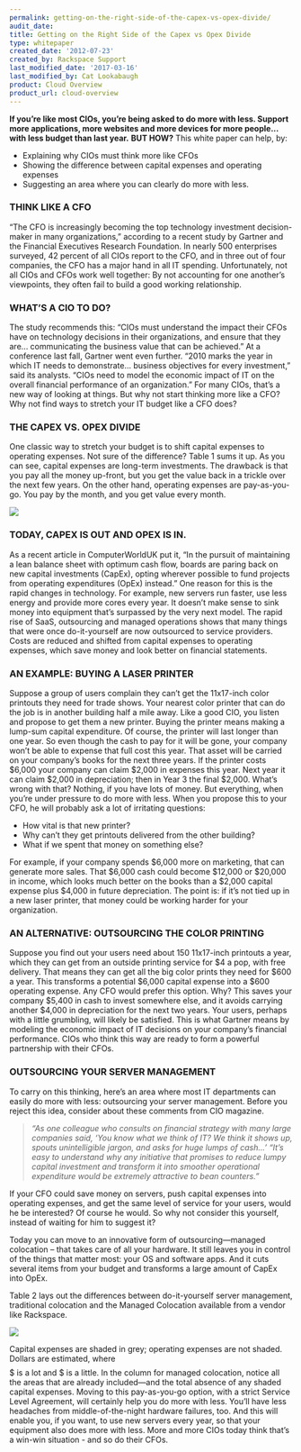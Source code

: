 ```yaml
---
permalink: getting-on-the-right-side-of-the-capex-vs-opex-divide/
audit_date:
title: Getting on the Right Side of the Capex vs Opex Divide
type: whitepaper
created_date: '2012-07-23'
created_by: Rackspace Support
last_modified_date: '2017-03-16'
last_modified_by: Cat Lookabaugh
product: Cloud Overview
product_url: cloud-overview
---
```


**If you’re like most CIOs, you’re being asked to do more with less.
Support more applications, more websites and more devices for more
people... with less budget than last year.** **BUT HOW?** This white
paper can help, by:

-   Explaining why CIOs must think more like CFOs
-   Showing the difference between capital expenses and operating expenses
-   Suggesting an area where you can clearly do more with less.

### THINK LIKE A CFO

“The CFO is increasingly becoming the top technology investment
decision-maker in many organizations,” according to a recent study by
Gartner and the Financial Executives Research Foundation. In nearly 500
enterprises surveyed, 42 percent of all CIOs report to the CFO, and in
three out of four companies, the CFO has a major hand in all IT
spending. Unfortunately, not all CIOs and CFOs work well together: By
not accounting for one another’s viewpoints, they often fail to build a
good working relationship.

### WHAT’S A CIO TO DO?

The study recommends this: “CIOs must understand the impact their CFOs
have on technology decisions in their organizations, and ensure that
they are... communicating the business value that can be achieved.” At a
conference last fall, Gartner went even further. “2010 marks the year in
which IT needs to demonstrate... business objectives for every
investment,” said its analysts. “CIOs need to model the economic impact
of IT on the overall financial performance of an organization.” For many
CIOs, that’s a new way of looking at things. But why not start thinking
more like a CFO? Why not find ways to stretch your IT budget like a CFO
does?

### THE CAPEX VS. OPEX DIVIDE

One classic way to stretch your budget is to shift capital expenses to
operating expenses. Not sure of the difference? Table 1 sums it up. As
you can see, capital expenses are long-term investments. The drawback is
that you pay all the money up-front, but you get the value back in a
trickle over the next few years. On the other hand, operating expenses
are pay-as-you-go. You pay by the month, and you get value every month.

<img src="{% asset_path cloud-overview/getting-on-the-right-side-of-the-capex-vs-opex-divide/table1_capex.png %}" />

### TODAY, CAPEX IS OUT AND OPEX IS IN.

As a recent article in ComputerWorldUK put it, “In the pursuit of
maintaining a lean balance sheet with optimum cash flow, boards are
paring back on new capital investments (CapEx), opting wherever possible
to fund projects from operating expenditures (OpEx) instead.” One reason
for this is the rapid changes in technology. For example, new servers
run faster, use less energy and provide more cores every year. It
doesn’t make sense to sink money into equipment that’s surpassed by the
very next model. The rapid rise of SaaS, outsourcing and managed
operations shows that many things that were once do-it-yourself are now
outsourced to service providers. Costs are reduced and shifted from
capital expenses to operating expenses, which save money and look better
on financial statements.

### AN EXAMPLE: BUYING A LASER PRINTER

Suppose a group of users complain they can’t get the 11x17-inch color
printouts they need for trade shows. Your nearest color printer that can
do the job is in another building half a mile away. Like a good CIO, you
listen and propose to get them a new printer. Buying the printer means
making a lump-sum capital expenditure. Of course, the printer will last
longer than one year. So even though the cash to pay for it will be
gone, your company won’t be able to expense that full cost this year.
That asset will be carried on your company’s books for the next three
years. If the printer costs $6,000 your company can claim $2,000 in
expenses this year. Next year it can claim $2,000 in depreciation; then
in Year 3 the final $2,000. What’s wrong with that? Nothing, if you
have lots of money. But everything, when you’re under pressure to do
more with less. When you propose this to your CFO, he will probably ask
a lot of irritating questions:

-   How vital is that new printer?
-   Why can’t they get printouts delivered from the other building?
-   What if we spent that money on something else?

For example, if your company spends $6,000 more on marketing, that can
generate more sales. That $6,000 cash could become $12,000 or $20,000
in income, which looks much better on the books than a $2,000 capital
expense plus $4,000 in future depreciation. The point is: if it’s not
tied up in a new laser printer, that money could be working harder for
your organization.

### AN ALTERNATIVE: OUTSOURCING THE COLOR PRINTING

Suppose you find out your users need about 150 11x17-inch printouts a
year, which they can get from an outside printing service for $4 a pop,
with free delivery. That means they can get all the big color prints
they need for $600 a year. This transforms a potential $6,000 capital
expense into a $600 operating expense. Any CFO would prefer this
option. Why? This saves your company $5,400 in cash to invest somewhere
else, and it avoids carrying another $4,000 in depreciation for the
next two years. Your users, perhaps with a little grumbling, will likely
be satisfied. This is what Gartner means by modeling the economic impact
of IT decisions on your company’s financial performance. CIOs who think
this way are ready to form a powerful partnership with their CFOs.

### OUTSOURCING YOUR SERVER MANAGEMENT

To carry on this thinking, here’s an area where most IT departments can
easily do more with less: outsourcing your server management. Before you
reject this idea, consider about these comments from CIO magazine.

> *“As one colleague who consults on financial strategy with many large
> companies said, ‘You know what we think of IT? We think it shows up,
> spouts unintelligible jargon, and asks for huge lumps of cash...’
> “It’s easy to understand why any initiative that promises to reduce
> lumpy capital investment and transform it into smoother operational
> expenditure would be extremely attractive to bean counters.”*

If your CFO could save money on servers, push capital expenses into
operating expenses, and get the same level of service for your users,
would he be interested? Of course he would. So why not consider this
yourself, instead of waiting for him to suggest it?

Today you can move to an innovative form of outsourcing—managed
colocation – that takes care of all your hardware. It still leaves you
in control of the things that matter most: your OS and software apps.
And it cuts several items from your budget and transforms a large amount
of CapEx into OpEx.

Table 2 lays out the differences between do-it-yourself server
management, traditional colocation and the Managed Colocation available
from a vendor like Rackspace.

<img src="{% asset_path cloud-overview/getting-on-the-right-side-of-the-capex-vs-opex-divide/table2_capex.png %}" />

Capital expenses are shaded in grey; operating expenses are not shaded.
Dollars are estimated, where $$$$$ is a lot and $ is a little. In
the column for managed colocation, notice all the areas that are already
included—and the total absence of any shaded capital expenses. Moving to
this pay-as-you-go option, with a strict Service Level Agreement, will
certainly help you do more with less. You’ll have less headaches from
middle-of-the-night hardware failures, too. And this will enable you, if
you want, to use new servers every year, so that your equipment also
does more with less. More and more CIOs today think that’s a win-win
situation - and so do their CFOs.


